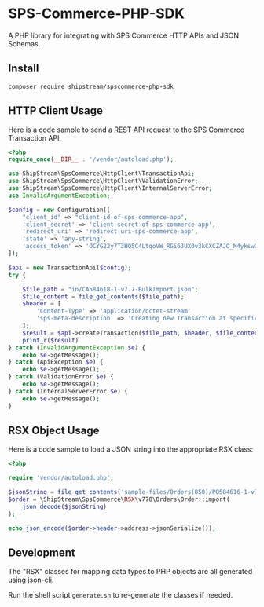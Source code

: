 # SPS-Commerce-PHP-SDK

A PHP library for integrating with SPS Commerce HTTP APIs and JSON Schemas. 

## Install

```shell
composer require shipstream/spscommerce-php-sdk
```

## HTTP Client Usage

Here is a code sample to send a REST API request to the SPS Commerce Transaction API.

```php
<?php
require_once(__DIR__ . '/vendor/autoload.php');

use ShipStream\SpsCommerce\HttpClient\TransactionApi;
use ShipStream\SpsCommerce\HttpClient\ValidationError;
use ShipStream\SpsCommerce\HttpClient\InternalServerError;
use InvalidArgumentException;

$config = new Configuration([
    "client_id" => "client-id-of-sps-commerce-app",
    'client_secret' => 'client-secret-of-sps-commerce-app',
    'redirect_uri' => 'redirect-uri-sps-commerce-app',
    'state' => 'any-string',
    'access_token' => 'OCYG22y7T3HQ5C4LtqoVW_RGi6JUX0v3kCXCZAJO_M4ykswDh_tKJkzYhotfq5FFV3L'
]);

$api = new TransactionApi($config);
try {

    $file_path = "in/CA584618-1-v7.7-BulkImport.json";
    $file_content = file_get_contents($file_path);
    $header = [
        'Content-Type' => 'application/octet-stream'
        'sps-meta-description' => 'Creating new Transaction at specified path'
    ];
    $result = $api->createTransaction($file_path, $header, $file_content);
    print_r($result)
} catch (InvalidArgumentException $e) {
    echo $e->getMessage();
} catch (ApiException $e) {
    echo $e->getMessage();
} catch (ValidationError $e) {
    echo $e->getMessage();
} catch (InternalServerError $e) {
    echo $e->getMessage();
}
```

## RSX Object Usage

Here is a code sample to load a JSON string into the appropriate RSX class:

```php
<?php

require 'vendor/autoload.php';

$jsonString = file_get_contents('sample-files/Orders(850)/PO584616-1-v7.7-DropShip.json');
$order = \ShipStream\SpsCommerce\RSX\v770\Orders\Order::import(
    json_decode($jsonString)
);

echo json_encode($order->header->address->jsonSerialize());
```

## Development

The "RSX" classes for mapping data types to PHP objects are all generated using [json-cli](https://github.com/swaggest/json-cli).

Run the shell script `generate.sh` to re-generate the classes if needed. 
